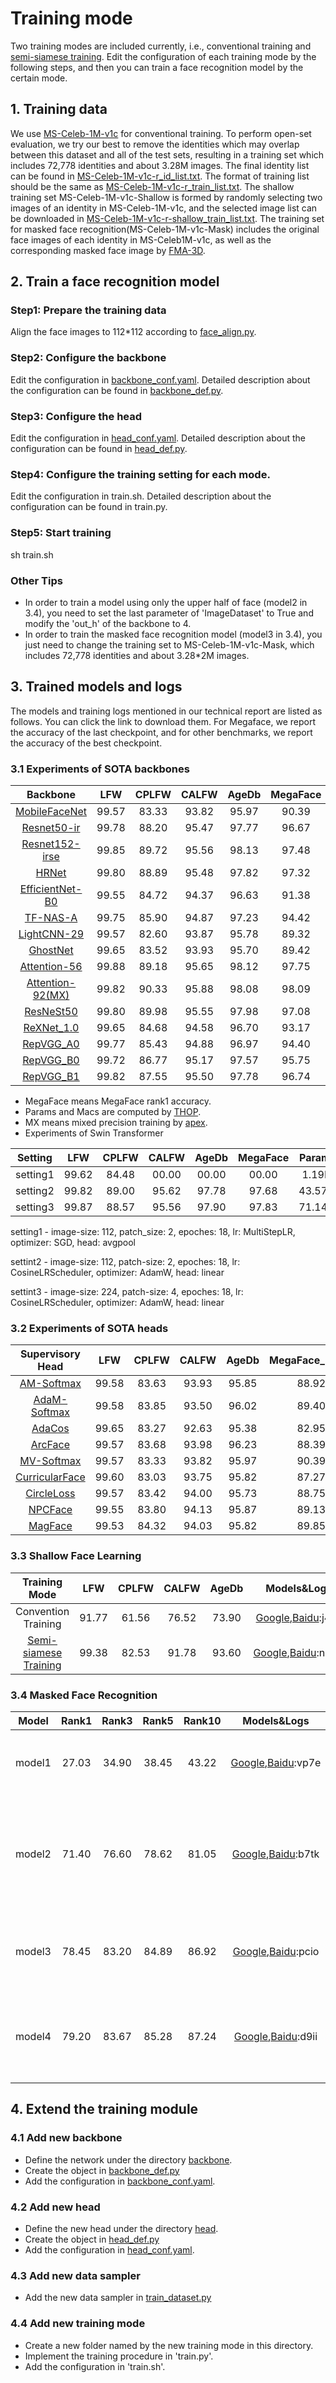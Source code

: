 # Training mode  
Two training modes are included currently, i.e., conventional training and [semi-siamese training](https://arxiv.org/abs/2007.08398). Edit the configuration of each training mode by the following steps, and then you can train a face recognition model by the certain mode.  

## 1. Training data
We use [MS-Celeb-1M-v1c](http://trillionpairs.deepglint.com/data) for conventional training. To perform open-set evaluation, we try our best to remove the identities which may overlap between this dataset and all of the test sets, resulting in a training set which includes 72,778 identities and about 3.28M images. The final identity list can be found in [MS-Celeb-1M-v1c-r_id_list.txt](../data/files/MS-Celeb-1M-v1c-r_id_list.txt). The format of training list should be the same as [MS-Celeb-1M-v1c-r_train_list.txt](../data/files/MS-Celeb-1M-v1c-r_train_list.txt). The shallow training set MS-Celeb-1M-v1c-Shallow is formed by randomly selecting two images of an identity in MS-Celeb-1M-v1c, and the selected image list can be downloaded in [MS-Celeb-1M-v1c-r-shallow_train_list.txt](../data/files/MS-Celeb-1M-v1c-r-shallow_train_list.txt). The training set for masked face recognition(MS-Celeb-1M-v1c-Mask) includes the original face images of each identity in MS-Celeb1M-v1c, as well as the corresponding masked face image by [FMA-3D](../addition_module/face_mask_adding/FMA-3D). 

## 2. Train a face recognition model
### Step1: Prepare the training data
Align the face images to 112*112 according to [face_align.py](../face_sdk/api_usage/face_crop.py).
### Step2: Configure the backbone  
Edit the configuration in [backbone_conf.yaml](backbone_conf.yaml). Detailed description about the configuration can be found in [backbone_def.py](../backbone/backbone_def.py).  
### Step3: Configure the head  
Edit the configuration in [head_conf.yaml](head_conf.yaml). Detailed description about the configuration can be found in [head_def.py](../head/head_def.py).  
### Step4: Configure the training setting for each mode.  
Edit the configuration in train.sh. Detailed description about the configuration can be found in train.py.  
### Step5: Start training  
sh train.sh
### Other Tips
* In order to train a model using only the upper half of face (model2 in 3.4), you need to set the last parameter of 'ImageDataset' to True and modify the 'out_h' of the backbone to 4.  
* In order to train the masked face recognition model (model3 in 3.4), you just need to change the training set to MS-Celeb-1M-v1c-Mask, which includes 72,778 identities and about 3.28*2M images.  

## 3. Trained models and logs
The models and training logs mentioned in our technical report are listed as follows. You can click the link to download them. For Megaface, we report the accuracy of the last checkpoint, and for other benchmarks, we report the accuracy of the best checkpoint.
### 3.1 Experiments of SOTA backbones
| Backbone | LFW | CPLFW | CALFW | AgeDb | MegaFace | Params | Macs | Models&Logs |
| :---: | :---: | :---: | :---: | :---: | :---: | :---: | :---: | :---: |
| [MobileFaceNet](https://arxiv.org/abs/1804.07573)   | 99.57 | 83.33 | 93.82 | 95.97 | 90.39 | 1.19M | 227.57M | [Google](https://drive.google.com/drive/folders/1v8G_y4JzoVaxXGlt3iLtd6TIk0GYwA2c?usp=sharing),[Baidu](https://pan.baidu.com/s/1RqBkIqd3zCdpUO50DHpOIw):bmpn |
| [Resnet50-ir](https://arxiv.org/abs/1512.03385)     | 99.78 | 88.20 | 95.47 | 97.77 | 96.67 | 43.57M | 6.31G | [Google](https://drive.google.com/drive/folders/1s1O5YcoFFy5godV1velyIwq_CcXDXUrz?usp=sharing),[Baidu](https://pan.baidu.com/s/1W7LAAQ9jtA9jojpsrjI1Fg):8ecq |
| [Resnet152-irse](https://arxiv.org/abs/1709.01507)  | 99.85 | 89.72 | 95.56 | 98.13 | 97.48 | 71.14M | 12.33G | [Google](https://drive.google.com/drive/folders/1FzXobevacaQ-Y1NAhMjTKZCP3gu4I3ni?usp=sharing),[Baidu](https://pan.baidu.com/s/10Fhgn9fjjtqPLXgrYTaPlA):2d0c |
| [HRNet](https://arxiv.org/abs/1908.07919)           | 99.80 | 88.89 | 95.48 | 97.82 | 97.32 | 70.63M | 4.35G | [Google](https://drive.google.com/drive/folders/1Cr26ScPdfrScE4FD_CW1xZhBtLuGM85O?usp=sharing),[Baidu](https://pan.baidu.com/s/1nv36Fub8QiQZK0iV5aXl5Q):t9eo |
| [EfficientNet-B0](https://arxiv.org/abs/1905.11946) | 99.55 | 84.72 | 94.37 | 96.63 | 91.38 | 33.44M | 77.83M | [Google](https://drive.google.com/drive/folders/1wR48k8h8mCryMw4NrfkBtocw_TGp2S1q?usp=sharing),[Baidu](https://pan.baidu.com/s/1ZdLiQ_vJJxYYw6scohW9tA):sgja |
| [TF-NAS-A](https://arxiv.org/abs/2008.05314)        | 99.75 | 85.90 | 94.87 | 97.23 | 94.42 | 39.59M | 534.41M | [Google](https://drive.google.com/drive/folders/1vR17gH6NQXGAGUdaqUJqte8PhflzTkG1?usp=sharing),[Baidu](https://pan.baidu.com/s/1lFUVndOSrk4SVCMGPXrxQg):kq2v
| [LightCNN-29](https://arxiv.org/pdf/1511.02683.pdf) | 99.57 | 82.60 | 93.87 | 95.78 | 89.32 | 11.60M | 2.84G | [Google](https://drive.google.com/drive/folders/1EQeqt1n3q9LU46W0WqgXgWaf4fmzERam?usp=sharing),[Baidu]():kq2v|
| [GhostNet](https://arxiv.org/pdf/1911.11907.pdf)        | 99.65 | 83.52 | 93.93 | 95.70 | 89.42 | 26.76M | 194.49M | [Google](https://drive.google.com/drive/folders/1DI5JpgHG4x0GQIiO0--CIzWKNGa-TxXC?usp=sharing),[Baidu](https://pan.baidu.com/s/1q-UZycjyjVfWI_6_AjlQyA):6dg1 |
| [Attention-56](https://arxiv.org/abs/1704.06904)    | 99.88 | 89.18 | 95.65 | 98.12 | 97.75 | 98.96M | 6.34G | [Google](https://drive.google.com/drive/folders/1oxQ7EVxrCZ57MYjqPVqwIn8W4PtJ5G9m?usp=sharing),[Baidu](https://pan.baidu.com/s/1xcWw0GI_SesSQNp_ZNDqZg):f93u |
| [Attention-92(MX)](https://arxiv.org/abs/1704.06904)    | 99.82 | 90.33 | 95.88 | 98.08 | 98.09 | 134.56M | 10.62G | [Google](https://drive.google.com/drive/folders/1h_meJetsaVUm-37Wqo-o3ed9lyWcS8-B?usp=sharing),[Baidu](https://pan.baidu.com/s/1Vp6g_bS_2uBJ2OkHNzAxeQ):3ura |
| [ResNeSt50](https://hangzhang.org/files/resnest.pdf)    | 99.80 | 89.98 | 95.55 | 97.98 | 97.08 | 76.79M | 5.55G | [Google](https://drive.google.com/file/d/1v9waQnoQnniv8GdXHpiEUm148IRbJ9-P/view?usp=sharing),[Baidu]():3ura |
| [ReXNet_1.0](https://arxiv.org/pdf/2007.00992.pdf)    | 99.65 | 84.68 | 94.58 | 96.70 | 93.17 | 15.20M | 429.64M | [Google](https://drive.google.com/drive/folders/1bybc4psUaGF-4ucXoW3aloLOayCDs25U?usp=sharing),[Baidu]():3ura |
| [RepVGG_A0](https://arxiv.org/pdf/2101.03697.pdf)    | 99.77 | 85.43 | 94.88 | 96.97 | 94.40 | 39.94M | 1.55G | [Google](https://drive.google.com/drive/folders/1p6zTJNqzSvNq0JeT0BC9iT60lljIXUZ6?usp=sharing),[Baidu](https://pan.baidu.com/s/1uUd6Uv2Jg8VjPtdHN-H-0g):gdsf |
| [RepVGG_B0](https://arxiv.org/pdf/2101.03697.pdf)    | 99.72 | 86.77 | 95.17 | 97.57 | 95.75 | 46.65M | 3.44G | [Google](https://drive.google.com/drive/folders/1ueiMzZ0SFtMoH1rECDKYcUc1mjbXMFYF?usp=sharing),[Baidu](https://pan.baidu.com/s/1cJ-O67cCTzOSriIOWBnagg):ip68 |
| [RepVGG_B1](https://arxiv.org/pdf/2101.03697.pdf)    | 99.82 | 87.55 | 95.50 | 97.78 | 96.74 | 106.75M | 13.21G | [Google](https://drive.google.com/drive/folders/1SskjaThUZjQTI_IQ4MPoASGgomKbtaF7?usp=sharing),[Baidu](https://pan.baidu.com/s/1OOdwPajSGM6Greandy-gow):b60b |
* MegaFace means MegaFace rank1 accuracy.  
* Params and Macs are computed by [THOP](https://github.com/Lyken17/pytorch-OpCounter).  
* MX means mixed precision training by [apex](https://github.com/nvidia/apex).
* Experiments of Swin Transformer

| Setting | LFW | CPLFW | CALFW | AgeDb | MegaFace | Params | Macs | Models&Logs |
| :---: | :---: | :---: | :---: | :---: | :---: | :---: | :---: | :---: |
| setting1 | 99.62 | 84.48 | 00.00 | 00.00 | 00.00 | 1.19M | 227.57M | [Google](https://drive.google.com/drive/folders/1v8G_y4JzoVaxXGlt3iLtd6TIk0GYwA2c?usp=sharing),[Baidu](https://pan.baidu.com/s/1RqBkIqd3zCdpUO50DHpOIw):bmpn |
| setting2 | 99.82 | 89.00 | 95.62 | 97.78 | 97.68 | 43.57M | 6.31G | [Google](https://drive.google.com/drive/folders/1s1O5YcoFFy5godV1velyIwq_CcXDXUrz?usp=sharing),[Baidu](https://pan.baidu.com/s/1W7LAAQ9jtA9jojpsrjI1Fg):8ecq |
| setting3 | 99.87 | 88.57 | 95.56 | 97.90 | 97.83 | 71.14M | 12.33G | [Google](https://drive.google.com/drive/folders/1FzXobevacaQ-Y1NAhMjTKZCP3gu4I3ni?usp=sharing),[Baidu](https://pan.baidu.com/s/10Fhgn9fjjtqPLXgrYTaPlA):2d0c |

setting1 - image-size: 112, patch_size: 2, epoches: 18, lr: MultiStepLR, optimizer: SGD, head: avgpool

settint2 - image-size: 112, patch-size: 2, epoches: 18, lr: CosineLRScheduler, optimizer: AdamW, head: linear

settint3 - image-size: 224, patch-size: 4, epoches: 18, lr: CosineLRScheduler, optimizer: AdamW, head: linear


### 3.2 Experiments of SOTA heads
| Supervisory Head | LFW | CPLFW | CALFW | AgeDb | MegaFace_rank1 | Models&Logs |
| :---: | :---: | :---: | :---: | :---: | :---: | :---: |
| [AM-Softmax](https://arxiv.org/abs/1801.05599)     | 99.58 | 83.63 | 93.93 | 95.85 | 88.92 | [Google](https://drive.google.com/drive/folders/1UgeMteQ9LwlEYkfB5sUcrLQi2J-Q61_-?usp=sharing),[Baidu](https://pan.baidu.com/s/17jS7sDvvMvoMyJqGXIxpkQ):pe3n |
| [AdaM-Softmax](https://openaccess.thecvf.com/content_CVPR_2019/papers/Liu_AdaptiveFace_Adaptive_Margin_and_Sampling_for_Face_Recognition_CVPR_2019_paper.pdf)   | 99.58 | 83.85 | 93.50 | 96.02 | 89.40 | [Google](https://drive.google.com/drive/folders/1Vxd3eagK6I_Dn0vXBmY2AXb6FoPgwU2k?usp=sharing),[Baidu](https://pan.baidu.com/s/1m7e4-SlHe52nSmhHrYupXQ):rcrk |
| [AdaCos](https://arxiv.org/abs/1905.00292)         | 99.65 | 83.27 | 92.63 | 95.38 | 82.95 | [Google](https://drive.google.com/drive/folders/1OdDK5l_LVdr-lPp6Ylr_uuIzAOiR2Ds-?usp=sharing),[Baidu](https://pan.baidu.com/s/1I3pw-nBPGaYA1gcEOAgG2w):3sef |
| [ArcFace](https://arxiv.org/abs/1801.07698)        | 99.57 | 83.68 | 93.98 | 96.23 | 88.39 | [Google](https://drive.google.com/drive/folders/10uBtximw8c7js21btcq5uqbhBSvK_zYD?usp=sharing),[Baidu](https://pan.baidu.com/s/1GhY9z69jZyZ6EbElDU32xQ):aujd |
| [MV-Softmax](https://arxiv.org/abs/1912.00833)     | 99.57 | 83.33 | 93.82 | 95.97 | 90.39 | [Google](https://drive.google.com/drive/folders/1JV69j5AGakBG2uwzy_KeL351hj5tPv6v?usp=sharing),[Baidu](https://pan.baidu.com/s/1GZv5Jb03dPrT2D219rUPbA):fcpd |
| [CurricularFace](https://arxiv.org/abs/2004.00288) | 99.60 | 83.03 | 93.75 | 95.82 | 87.27 | [Google](https://drive.google.com/drive/folders/1WE6kXxk43tIgK4AEROH9l0sOagIbsjSj?usp=sharing),[Baidu](https://pan.baidu.com/s/1Dakz7ldswhrp6Ypg2c4R7w):iru3 |
| [CircleLoss](https://arxiv.org/abs/2002.10857)     | 99.57 | 83.42 | 94.00 | 95.73 | 88.75 | [Google](https://drive.google.com/drive/folders/1pGgugVRuEo0oKr3zy4C4_X1b2P6wpPI5?usp=sharing),[Baidu](https://pan.baidu.com/s/1wXOi6sgZV6NvJCHmBQzSvQ):mj00 |
| [NPCFace](https://arxiv.org/abs/2007.10172)        | 99.55 | 83.80 | 94.13 | 95.87 | 89.13 | [Google](https://drive.google.com/drive/folders/1pc6IyqyPY4VvNft_xcuFu3wHuiaqQZ0S?usp=sharing),[Baidu](https://pan.baidu.com/s/1d43HBsonKl8xx3xwI6iblA):2hih |
| [MagFace](https://arxiv.org/pdf/2103.06627.pdf)    | 99.53 | 84.32 | 94.03 | 95.82 | 89.85 | [Google](https://drive.google.com/drive/folders/1yJZvfYAE3wmoBXdAIHHAOUXvX0uNaDcM?usp=sharing),[Baidu]():2hih |

### 3.3 Shallow Face Learning
| Training Mode | LFW | CPLFW | CALFW | AgeDb | Models&Logs |
| :---: | :---: | :---: | :---: | :---: | :---: |
| Convention Training | 91.77 | 61.56 | 76.52 | 73.90 | [Google](https://drive.google.com/drive/folders/11Et8c2RuD3k7yy_qB-QzONWa3k5wIAeM?usp=sharing),[Baidu](https://pan.baidu.com/s/1VxPXurfd-PkjStFiVP3FVw):j4ve |
| [Semi-siamese Training](https://arxiv.org/abs/2007.08398) | 99.38 | 82.53  | 91.78 | 93.60 | [Google](https://drive.google.com/drive/folders/1EEY2UIofD0llYafZA7Lp6OlKd4t32o6K?usp=sharing),[Baidu](https://pan.baidu.com/s/1-7r3y9FzTPX9Wx88nVfusQ):n630 |

### 3.4 Masked Face Recognition
| Model | Rank1 | Rank3 | Rank5 | Rank10 | Models&Logs | Note |
| :---: | :---: | :---: | :---: | :---: | :---: | :--- |
| model1 | 27.03 | 34.90 | 38.45 | 43.22 | [Google](https://drive.google.com/drive/folders/1F7iKdHJ3D6pAoyhzIUtw04PFXzJaDJH9?usp=sharing),[Baidu](https://pan.baidu.com/s/1GVusbkb0P7R7YjVPW2Laug):vp7e | Trained by MS-Celeb-1M-v1c |
| model2 | 71.40 | 76.60 | 78.62 | 81.05 | [Google](https://drive.google.com/drive/folders/1vWUAHpi0esYQdKImWQciwqYoLJS0AY5d?usp=sharing),[Baidu](https://pan.baidu.com/s/1HE7QO09UuleG3Wc62S72eg):b7tk | Trained by the upper half face in MS-Celeb-1M-v1c |
| model3 | 78.45 | 83.20 | 84.89 | 86.92 | [Google](https://drive.google.com/drive/folders/15ljHMkMoX6k7zvFdG8jFnef041wTIZU-?usp=sharing),[Baidu](https://pan.baidu.com/s/1mvk-1x1AGnck2TXX02-jCA):pcio | Trained by MS-Celeb-1M-v1c-Mask |
| model4 | 79.20 | 83.67 | 85.28 | 87.24 | [Google](https://drive.google.com/drive/folders/1mZBps6X61OxiSuys0Q0Vw7vc9EnLp8OQ?usp=sharing),[Baidu](https://pan.baidu.com/s/1Mb_-Rc_vyiaEZi483NdJjw):d9ii | Concat the features of model2 and model3 |

## 4. Extend the training module
### 4.1 Add new backbone
* Define the network under the directory [backbone](../backbone).  
* Create the object in [backbone_def.py](../backbone/backbone_def.py)  
* Add the configuration in [backbone_conf.yaml](backbone_conf.yaml).  
### 4.2 Add new head
* Define the new head under the directory [head](../head).  
* Create the object in [head_def.py](../head/head_def.py)  
* Add the configuration in [head_conf.yaml](head_conf.yaml).  
### 4.3 Add new data sampler
* Add the new data sampler in [train_dataset.py](../data_processor/train_dataset.py)  
### 4.4 Add new training mode
* Create a new folder named by the new training mode in this directory.  
* Implement the training procedure in 'train.py'.  
* Add the configuration in 'train.sh'.  
